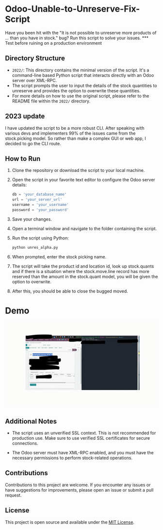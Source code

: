 # Odoo-Unable-to-Unreserve-Fix-Script
Have you been hit with the "It is not possible to unreserve more products of ... than you have in stock." bug? Run this script to solve your issues. *** Test before ruining on a production environment 

## Directory Structure

- `2022/`: This directory contains the minimal version of the script. It's a command-line based Python script that interacts directly with an Odoo server over XML-RPC.
-  The script prompts the user to input the details of the stock quantities to unreserve and provides the option to overwrite these quantities.
-   For more details on how to use the original script, please refer to the README file within the `2022/` directory.

## 2023 update
I have updated the script to be a more robust CLI. After speaking with various devs and implementers 99% of the issues came from the stock.picking model. So rather than make a complex GUI or web app, I decided to go the CLI route. 

## How to Run

1. Clone the repository or download the script to your local machine.
2. Open the script in your favorite text editor to configure the Odoo server details:

   ```python
   db = 'your_database_name'
   url = 'your_server_url'
   username = 'your_username'
   password = 'your_password'
   ```

3. Save your changes.
4. Open a terminal window and navigate to the folder containing the script.
5. Run the script using Python:

   ```bash
   python unres_alpha.py
   ```

6. When prompted, enter the stock picking name.

7. The script will take the product id and location id, look up stock.quants and if there is a situation where the stock.move.line record has more reserved than the amount in the stock.quant model, you will be given the option to overwrite.

8. After this, you should be able to close the bugged moved. 

# Demo
![Demo GIF](./demo.gif)


## Additional Notes

- The script uses an unverified SSL context. This is not recommended for production use. Make sure to use verified SSL certificates for secure connections.

- The Odoo server must have XML-RPC enabled, and you must have the necessary permissions to perform stock-related operations.


## Contributions

Contributions to this project are welcome. If you encounter any issues or have suggestions for improvements, please open an issue or submit a pull request.

## License

This project is open source and available under the [MIT License](LICENSE).

